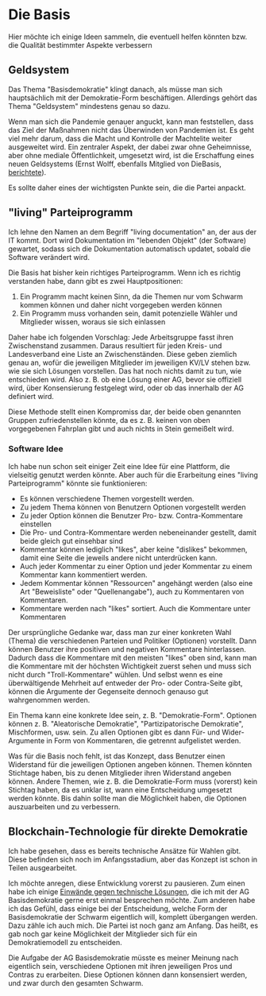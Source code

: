 <div className="draft"></div>

# Die Basis

Hier möchte ich einige Ideen sammeln, die eventuell helfen könnten bzw. die
Qualität bestimmter Aspekte verbessern

## Geldsystem

Das Thema "Basisdemokratie" klingt danach, als müsse man sich hauptsächlich mit
der Demokratie-Form beschäftigen. Allerdings gehört das Thema "Geldsystem"
mindestens genau so dazu.

Wenn man sich die Pandemie genauer anguckt, kann man feststellen, dass das Ziel
der Maßnahmen nicht das Überwinden von Pandemien ist. Es geht viel mehr darum,
dass die Macht und Kontrolle der Machtelite weiter ausgeweitet wird. Ein
zentraler Aspekt, der dabei zwar ohne Geheimnisse, aber ohne mediale
Öffentlichkeit, umgesetzt wird, ist die Erschaffung eines neuen Geldsystems
(Ernst Wolff, ebenfalls Mitglied von DieBasis,
[berichtete](https://www.youtube.com/watch?v=VM-sNKNd-CU)).

Es sollte daher eines der wichtigsten Punkte sein, die die Partei anpackt.

## "living" Parteiprogramm

Ich lehne den Namen an dem Begriff "living documentation" an, der aus der IT
kommt. Dort wird Dokumentation im "lebenden Objekt" (der Software) gewartet,
sodass sich die Dokumentation automatisch updatet, sobald die Software
verändert wird.

Die Basis hat bisher kein richtiges Parteiprogramm. Wenn ich es richtig
verstanden habe, dann gibt es zwei Hauptpositionen:

1. Ein Programm macht keinen Sinn, da die Themen nur vom Schwarm kommen können
   und daher nicht vorgegeben werden können
2. Ein Programm muss vorhanden sein, damit potenzielle Wähler und Mitglieder
   wissen, woraus sie sich einlassen

Daher habe ich folgenden Vorschlag: Jede Arbeitsgruppe fasst ihren
Zwischenstand zusammen. Daraus resultiert für jeden Kreis- und Landesverband
eine Liste an Zwischenständen. Diese geben ziemlich genau an, wofür die
jeweiligen Mitglieder im jeweiligen KV/LV stehen bzw. wie sie sich Lösungen
vorstellen. Das hat noch nichts damit zu tun, wie entschieden wird. Also z. B.
ob eine Lösung einer AG, bevor sie offiziell wird, über Konsensierung
festgelegt wird, oder ob das innerhalb der AG definiert wird.

Diese Methode stellt einen Kompromiss dar, der beide oben genannten Gruppen
zufriedenstellen könnte, da es z. B. keinen von oben vorgegebenen Fahrplan gibt
und auch nichts in Stein gemeißelt wird.

### Software Idee

Ich habe nun schon seit einiger Zeit eine Idee für eine Plattform, die
vielseitig genutzt werden könnte. Aber auch für die Erarbeitung eines "living
Parteiprogramm" könnte sie funktionieren:

* Es können verschiedene Themen vorgestellt werden.
* Zu jedem Thema können von Benutzern Optionen vorgestellt werden
* Zu jeder Option können die Benutzer Pro- bzw. Contra-Kommentare einstellen
* Die Pro- und Contra-Kommentare werden nebeneinander gestellt, damit beide
  gleich gut einsehbar sind
* Kommentar können lediglich "likes", aber keine "dislikes" bekommen, damit
  eine Seite die jeweils andere nicht unterdrücken kann.
* Auch jeder Kommentar zu einer Option und jeder Kommentar zu einem Kommentar
  kann kommentiert werden.
* Jedem Kommentar können "Ressourcen" angehängt werden (also eine Art
  "Beweisliste" oder "Quellenangabe"), auch zu Kommentaren von Kommentaren.
* Kommentare werden nach "likes" sortiert. Auch die Kommentare unter
  Kommentaren

Der ursprüngliche Gedanke war, dass man zur einer konkreten Wahl (Thema) die
verschiedenen Parteien und Politiker (Optionen) vorstellt. Dann können Benutzer
ihre positiven und negativen Kommentare hinterlassen. Dadurch dass die
Kommentare mit den meisten "likes" oben sind, kann man die Kommentare mit der
höchsten Wichtigkeit zuerst sehen und muss sich nicht durch "Troll-Kommentare"
wühlen. Und selbst wenn es eine überwältigende Mehrheit auf entweder der Pro-
oder Contra-Seite gibt, können die Argumente der Gegenseite dennoch genauso gut
wahrgenommen werden.

Ein Thema kann eine konkrete Idee sein, z. B. "Demokratie-Form". Optionen
können z. B. "Aleatorische Demokratie", "Partizipatorische Demokratie",
Mischformen, usw. sein. Zu allen Optionen gibt es dann Für- und Wider-Argumente
in Form von Kommentaren, die getrennt aufgelistet werden.

Was für die Basis noch fehlt, ist das Konzept, dass Benutzer einen Widerstand
für die jeweiligen Optionen angeben können. Themen könnten Stichtage haben, bis
zu denen Mitglieder ihren Widerstand angeben können. Andere Themen, wie z. B.
die Demokratie-Form muss (vorerst) kein Stichtag haben, da es unklar ist, wann
eine Entscheidung umgesetzt werden könnte. Bis dahin sollte man die Möglichkeit
haben, die Optionen auszuarbeiten und zu verbessern.

## Blockchain-Technologie für direkte Demokratie

Ich habe gesehen, dass es bereits technische Ansätze für Wahlen gibt. Diese
befinden sich noch im Anfangsstadium, aber das Konzept ist schon in Teilen
ausgearbeitet.

Ich möchte anregen, diese Entwicklung vorerst zu pausieren. Zum einen habe ich
einige
[Einwände gegen technische Lösungen](/topics/demokratie#das-problem-mit-technischen-l%c3%b6sungen-f%c3%bcr-wahlen),
die ich mit der AG Basisdemokratie gerne erst einmal besprechen möchte. Zum
anderen habe ich das Gefühl, dass einige bei der Entscheidung, welche Form der
Basisdemokratie der Schwarm eigentlich will, komplett übergangen werden. Dazu
zähle ich auch mich. Die Partei ist noch ganz am Anfang. Das heißt, es gab noch
gar keine Möglichkeit der Mitglieder sich für ein Demokratiemodell zu
entscheiden.

Die Aufgabe der AG Basisdemokratie müsste es meiner Meinung nach eigentlich
sein, verschiedene Optionen mit ihren jeweiligen Pros und Contras zu
erarbeiten. Diese Optionen können dann konsensiert werden, und zwar durch den
gesamten Schwarm.

